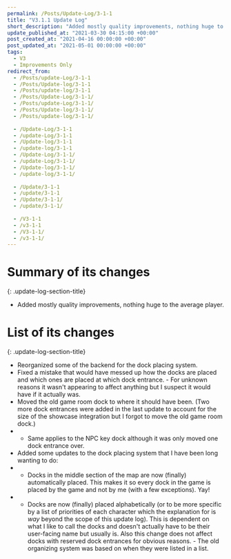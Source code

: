 ```yaml
---
permalink: /Posts/Update-Log/3-1-1
title: "V3.1.1 Update Log"
short_description: "Added mostly quality improvements, nothing huge to the average player."
update_published_at: "2021-03-30 04:15:00 +00:00"
post_created_at: "2021-04-16 00:00:00 +00:00"
post_updated_at: "2021-05-01 00:00:00 +00:00"
tags:
  - V3
  - Improvements Only
redirect_from:
  - /Posts/update-Log/3-1-1
  - /Posts/Update-log/3-1-1
  - /Posts/update-log/3-1-1
  - /Posts/Update-Log/3-1-1/
  - /Posts/update-Log/3-1-1/
  - /Posts/Update-log/3-1-1/
  - /Posts/update-log/3-1-1/
  
  - /Update-Log/3-1-1
  - /update-Log/3-1-1
  - /Update-log/3-1-1
  - /update-log/3-1-1
  - /Update-Log/3-1-1/
  - /update-Log/3-1-1/
  - /Update-log/3-1-1/
  - /update-log/3-1-1/
  
  - /Update/3-1-1
  - /update/3-1-1
  - /Update/3-1-1/
  - /update/3-1-1/
  
  - /V3-1-1
  - /v3-1-1
  - /V3-1-1/
  - /v3-1-1/
---
```


# Summary of its changes
{: .update-log-section-title}

* Added mostly quality improvements, nothing huge to the average player.

# List of its changes
{: .update-log-section-title}

* Reorganized some of the backend for the dock placing system.
* Fixed a mistake that would have messed up how the docks are placed and which ones are placed at which dock entrance. - For unknown reasons it wasn't appearing to affect anything but I suspect it would have if it actually was.
* Moved the old game room dock to where it should have been. (Two more dock entrances were added in the last update to account for the size of the showcase integration but I forgot to move the old game room dock.)
* * Same applies to the NPC key dock although it was only moved one dock entrance over.
* Added some updates to the dock placing system that I have been long wanting to do:
* * Docks in the middle section of the map are now (finally) automatically placed. This makes it so every dock in the game is placed by the game and not by me (with a few exceptions). Yay!
* * Docks are now (finally) placed alphabetically (or to be more specific by a list of priorities of each character which the explanation for is *way* beyond the scope of this update log). This is dependent on what I like to call the docks and doesn't actually have to be their user-facing name but usually is. Also this change does not affect docks with reserved dock entrances for obvious reasons. - The old organizing system was based on when they were listed in a list.
